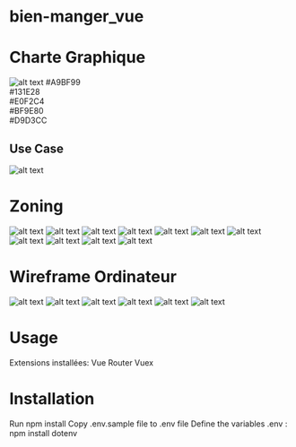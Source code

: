 # bien-manger_vue

# Charte Graphique 
![alt text](./public/img/colors.png)
#A9BF99  
#131E28  
#E0F2C4  
#BF9E80  
#D9D3CC  
 
## Use Case
![alt text](./public/img/Use-Case_Bien-Manger-Vue.png)

# Zoning

![alt text](./public/img/Zoning/accueil.png)
![alt text](./public/img/Zoning/accueil_phone.png)
![alt text](./public/img/Zoning/recherche_saison.png)
![alt text](./public/img/Zoning/recherche_saison_phone.png)
![alt text](./public/img/Zoning/recette.png)
![alt text](./public/img/Zoning/recette_phone.png)
![alt text](./public/img/Zoning/formulaire_ingredient.png)
![alt text](./public/img/Zoning/formulaire_ingredient_phone.png)
![alt text](./public/img/Zoning/formulaire_recette_plat_saison_img.png)
![alt text](./public/img/Zoning/formulaire_recette_plat_saison_img_phone.png)
![alt text](./public/img/Zoning/formulaire_etapes.png)

# Wireframe Ordinateur
![alt text](./public/img/Wireframe/Desktop%20-%20Accueil.png)
![alt text](./public/img/Wireframe/Desktop%20-%20Page%20Recherche%20Saison.png)
![alt text](./public/img/Wireframe/Desktop%20-%20Page%20Recette.png)
![alt text](./public/img/Wireframe/Desktop%20-%20Page%20Formulaire%20Creation_Modification%20(%20ingredient).png)
![alt text](./public/img/Wireframe/Desktop%20-%20Page%20Formulaire%20Creation_Modification%20(%20saison%2C%20img%2C%20type%20plat%20).png)
![alt text](./public/img/Wireframe/Desktop%20-%20Page%20Formulaire%20Creation_Modification%20(%C3%A9tape).png)


# Usage 

Extensions installées:
Vue Router
Vuex


# Installation
Run npm install
Copy .env.sample file to .env file
Define the variables
.env : npm install dotenv